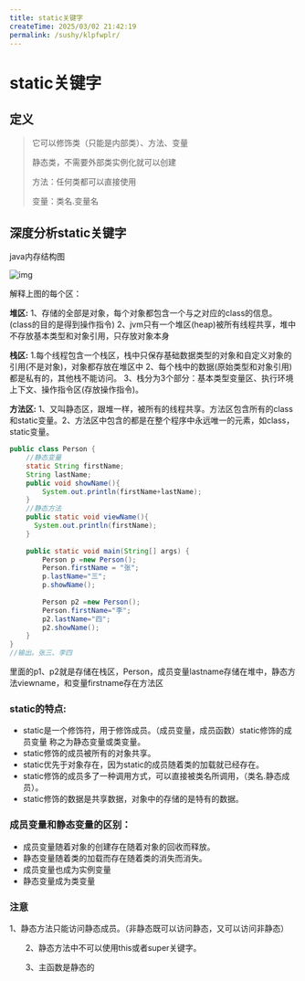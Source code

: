 ```yaml
---
title: static关键字
createTime: 2025/03/02 21:42:19
permalink: /sushy/klpfwplr/
---
```

# static关键字

## 定义

> 它可以修饰类（只能是内部类）、方法、变量
>
> 静态类，不需要外部类实例化就可以创建
>
> 方法：任何类都可以直接使用
>
> 变量：类名.变量名

## 深度分析static关键字

java内存结构图

![img](https://pica.zhimg.com/v2-57af372ebfa0db75ded2676b33e94306_r.jpg)

解释上图的每个区：

**堆区:** 1、存储的全部是对象，每个对象都包含一个与之对应的class的信息。(class的目的是得到操作指令) 2、jvm只有一个堆区(heap)被所有线程共享，堆中不存放基本类型和对象引用，只存放对象本身

**栈区:** 1.每个线程包含一个栈区，栈中只保存基础数据类型的对象和自定义对象的引用(不是对象)，对象都存放在堆区中 2、每个栈中的数据(原始类型和对象引用)都是私有的，其他栈不能访问。 3、栈分为3个部分：基本类型变量区、执行环境上下文、操作指令区(存放操作指令)。

 **方法区:** 1、又叫静态区，跟堆一样，被所有的线程共享。方法区包含所有的class和static变量。2、方法区中包含的都是在整个程序中永远唯一的元素，如class，static变量。

```java
public class Person {
    //静态变量
    static String firstName;
    String lastName;
    public void showName(){
        System.out.println(firstName+lastName);
    }
    //静态方法
    public static void viewName(){
      System.out.println(firstName);
    }
    
    public static void main(String[] args) {
        Person p =new Person();
        Person.firstName = "张";
        p.lastName="三";
        p.showName();
        
        Person p2 =new Person();
        Person.firstName="李";
        p2.lastName="四";
        p2.showName();
    }
}
//输出。张三、李四
```

里面的p1、p2就是存储在栈区，Person，成员变量lastname存储在堆中，静态方法viewname，和变量firstname存在方法区

### static的特点:

- static是一个修饰符，用于修饰成员。（成员变量，成员函数）static修饰的成员变量 称之为静态变量或类变量。
- static修饰的成员被所有的对象共享。
- static优先于对象存在，因为static的成员随着类的加载就已经存在。
-  static修饰的成员多了一种调用方式，可以直接被类名所调用，（类名.静态成员）。
-  static修饰的数据是共享数据，对象中的存储的是特有的数据。

### 成员变量和静态变量的区别：

- 成员变量随着对象的创建存在随着对象的回收而释放。
- 静态变量随着类的加载而存在随着类的消失而消失。
- 成员变量也成为实例变量
- 静态变量成为类变量

### 注意

​       1、静态方法只能访问静态成员。（非静态既可以访问静态，又可以访问非静态）

　　2、静态方法中不可以使用this或者super关键字。

　　3、主函数是静态的

